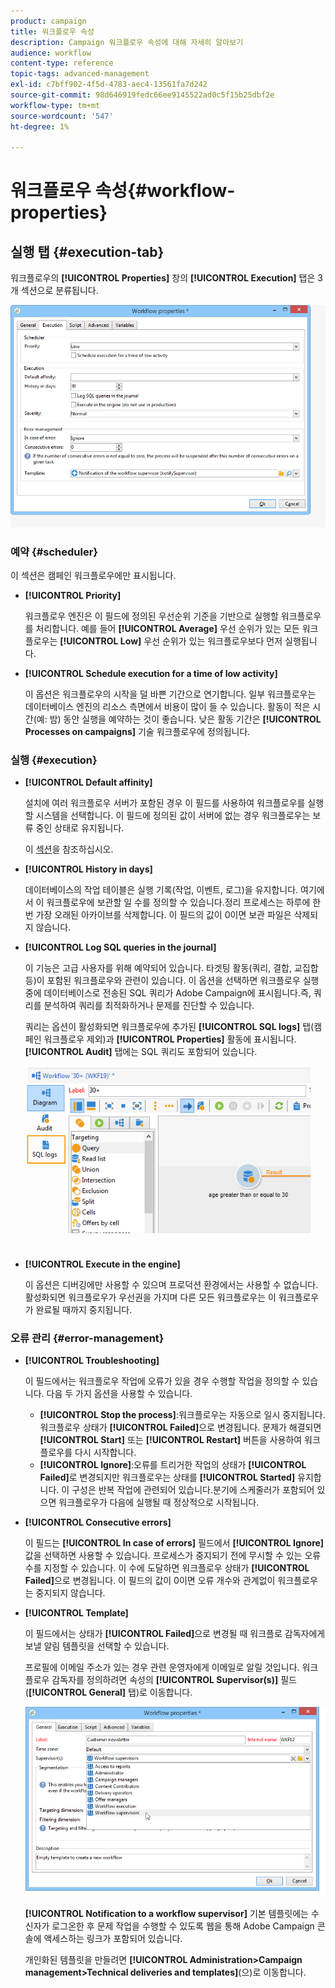 ```yaml
---
product: campaign
title: 워크플로우 속성
description: Campaign 워크플로우 속성에 대해 자세히 알아보기
audience: workflow
content-type: reference
topic-tags: advanced-management
exl-id: c7bff902-4f5d-4783-aec4-13561fa7d242
source-git-commit: 98d646919fedc66ee9145522ad0c5f15b25dbf2e
workflow-type: tm+mt
source-wordcount: '547'
ht-degree: 1%

---
```


# 워크플로우 속성{#workflow-properties}

## 실행 탭 {#execution-tab}

워크플로우의 **[!UICONTROL Properties]** 창의 **[!UICONTROL Execution]** 탭은 3개 섹션으로 분류됩니다.

![](assets/wf_execution_tab.png)

### 예약 {#scheduler}

이 섹션은 캠페인 워크플로우에만 표시됩니다.

* **[!UICONTROL Priority]**

   워크플로우 엔진은 이 필드에 정의된 우선순위 기준을 기반으로 실행할 워크플로우를 처리합니다. 예를 들어 **[!UICONTROL Average]** 우선 순위가 있는 모든 워크플로우는 **[!UICONTROL Low]** 우선 순위가 있는 워크플로우보다 먼저 실행됩니다.

* **[!UICONTROL Schedule execution for a time of low activity]**

   이 옵션은 워크플로우의 시작을 덜 바쁜 기간으로 연기합니다. 일부 워크플로우는 데이터베이스 엔진의 리소스 측면에서 비용이 많이 들 수 있습니다. 활동이 적은 시간(예: 밤) 동안 실행을 예약하는 것이 좋습니다. 낮은 활동 기간은 **[!UICONTROL Processes on campaigns]** 기술 워크플로우에 정의됩니다.

### 실행 {#execution}

* **[!UICONTROL Default affinity]**

   설치에 여러 워크플로우 서버가 포함된 경우 이 필드를 사용하여 워크플로우를 실행할 시스템을 선택합니다. 이 필드에 정의된 값이 서버에 없는 경우 워크플로우는 보류 중인 상태로 유지됩니다.

   이 [섹션](../../installation/using/configuring-campaign-server.md#high-availability-workflows-and-affinities)을 참조하십시오.

* **[!UICONTROL History in days]**

   데이터베이스의 작업 테이블은 실행 기록(작업, 이벤트, 로그)을 유지합니다. 여기에서 이 워크플로우에 보관할 일 수를 정의할 수 있습니다.정리 프로세스는 하루에 한 번 가장 오래된 아카이브를 삭제합니다. 이 필드의 값이 0이면 보관 파일은 삭제되지 않습니다.

* **[!UICONTROL Log SQL queries in the journal]**

   이 기능은 고급 사용자를 위해 예약되어 있습니다. 타겟팅 활동(쿼리, 결합, 교집합 등)이 포함된 워크플로우와 관련이 있습니다. 이 옵션을 선택하면 워크플로우 실행 중에 데이터베이스로 전송된 SQL 쿼리가 Adobe Campaign에 표시됩니다.즉, 쿼리를 분석하여 쿼리를 최적화하거나 문제를 진단할 수 있습니다.

   쿼리는 옵션이 활성화되면 워크플로우에 추가된 **[!UICONTROL SQL logs]** 탭(캠페인 워크플로우 제외)과 **[!UICONTROL Properties]** 활동에 표시됩니다. **[!UICONTROL Audit]** 탭에는 SQL 쿼리도 포함되어 있습니다.

   ![](assets/wf_tab_log_sql.png)

* **[!UICONTROL Execute in the engine]**

   이 옵션은 디버깅에만 사용할 수 있으며 프로덕션 환경에서는 사용할 수 없습니다. 활성화되면 워크플로우가 우선권을 가지며 다른 모든 워크플로우는 이 워크플로우가 완료될 때까지 중지됩니다.

### 오류 관리 {#error-management}

* **[!UICONTROL Troubleshooting]**

   이 필드에서는 워크플로우 작업에 오류가 있을 경우 수행할 작업을 정의할 수 있습니다. 다음 두 가지 옵션을 사용할 수 있습니다.

   * **[!UICONTROL Stop the process]**:워크플로우는 자동으로 일시 중지됩니다. 워크플로우 상태가 **[!UICONTROL Failed]**&#x200B;으로 변경됩니다. 문제가 해결되면 **[!UICONTROL Start]** 또는 **[!UICONTROL Restart]** 버튼을 사용하여 워크플로우를 다시 시작합니다.
   * **[!UICONTROL Ignore]**:오류를 트리거한 작업의 상태가  **[!UICONTROL Failed]**&#x200B;로 변경되지만 워크플로우는 상태를  **[!UICONTROL Started]** 유지합니다. 이 구성은 반복 작업에 관련되어 있습니다.분기에 스케줄러가 포함되어 있으면 워크플로우가 다음에 실행될 때 정상적으로 시작됩니다.

* **[!UICONTROL Consecutive errors]**

   이 필드는 **[!UICONTROL In case of errors]** 필드에서 **[!UICONTROL Ignore]** 값을 선택하면 사용할 수 있습니다. 프로세스가 중지되기 전에 무시할 수 있는 오류 수를 지정할 수 있습니다. 이 수에 도달하면 워크플로우 상태가 **[!UICONTROL Failed]**&#x200B;으로 변경됩니다. 이 필드의 값이 0이면 오류 개수와 관계없이 워크플로우는 중지되지 않습니다.

* **[!UICONTROL Template]**

   이 필드에서는 상태가 **[!UICONTROL Failed]**&#x200B;으로 변경될 때 워크플로 감독자에게 보낼 알림 템플릿을 선택할 수 있습니다.

   프로필에 이메일 주소가 있는 경우 관련 운영자에게 이메일로 알릴 것입니다. 워크플로우 감독자를 정의하려면 속성의 **[!UICONTROL Supervisor(s)]** 필드(**[!UICONTROL General]** 탭)로 이동합니다.

   ![](assets/wf-properties_select-supervisors.png)

   **[!UICONTROL Notification to a workflow supervisor]** 기본 템플릿에는 수신자가 로그온한 후 문제 작업을 수행할 수 있도록 웹을 통해 Adobe Campaign 콘솔에 액세스하는 링크가 포함되어 있습니다.

   개인화된 템플릿을 만들려면 **[!UICONTROL Administration>Campaign management>Technical deliveries and templates]**(으)로 이동합니다.
